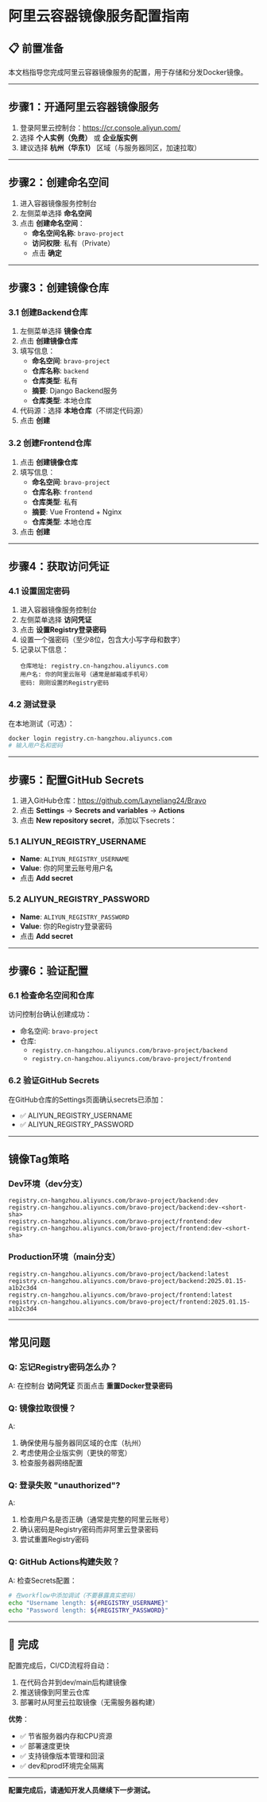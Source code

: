 # 阿里云容器镜像服务配置指南

## 📋 前置准备

本文档指导您完成阿里云容器镜像服务的配置，用于存储和分发Docker镜像。

---

## 步骤1：开通阿里云容器镜像服务

1. 登录阿里云控制台：https://cr.console.aliyun.com/
2. 选择 **个人实例（免费）** 或 **企业版实例**
3. 建议选择 **杭州（华东1）** 区域（与服务器同区，加速拉取）

---

## 步骤2：创建命名空间

1. 进入容器镜像服务控制台
2. 左侧菜单选择 **命名空间**
3. 点击 **创建命名空间**：
   - **命名空间名称**: `bravo-project`
   - **访问权限**: 私有（Private）
   - 点击 **确定**

---

## 步骤3：创建镜像仓库

### 3.1 创建Backend仓库

1. 左侧菜单选择 **镜像仓库**
2. 点击 **创建镜像仓库**
3. 填写信息：
   - **命名空间**: `bravo-project`
   - **仓库名称**: `backend`
   - **仓库类型**: 私有
   - **摘要**: Django Backend服务
   - **仓库类型**: 本地仓库
4. 代码源：选择 **本地仓库**（不绑定代码源）
5. 点击 **创建**

### 3.2 创建Frontend仓库

1. 点击 **创建镜像仓库**
2. 填写信息：
   - **命名空间**: `bravo-project`
   - **仓库名称**: `frontend`
   - **仓库类型**: 私有
   - **摘要**: Vue Frontend + Nginx
   - **仓库类型**: 本地仓库
3. 点击 **创建**

---

## 步骤4：获取访问凭证

### 4.1 设置固定密码

1. 进入容器镜像服务控制台
2. 左侧菜单选择 **访问凭证**
3. 点击 **设置Registry登录密码**
4. 设置一个强密码（至少8位，包含大小写字母和数字）
5. 记录以下信息：
   ```
   仓库地址: registry.cn-hangzhou.aliyuncs.com
   用户名: 你的阿里云账号（通常是邮箱或手机号）
   密码: 刚刚设置的Registry密码
   ```

### 4.2 测试登录

在本地测试（可选）：

```bash
docker login registry.cn-hangzhou.aliyuncs.com
# 输入用户名和密码
```

---

## 步骤5：配置GitHub Secrets

1. 进入GitHub仓库：https://github.com/Layneliang24/Bravo
2. 点击 **Settings** → **Secrets and variables** → **Actions**
3. 点击 **New repository secret**，添加以下secrets：

### 5.1 ALIYUN_REGISTRY_USERNAME

- **Name**: `ALIYUN_REGISTRY_USERNAME`
- **Value**: 你的阿里云账号用户名
- 点击 **Add secret**

### 5.2 ALIYUN_REGISTRY_PASSWORD

- **Name**: `ALIYUN_REGISTRY_PASSWORD`
- **Value**: 你的Registry登录密码
- 点击 **Add secret**

---

## 步骤6：验证配置

### 6.1 检查命名空间和仓库

访问控制台确认创建成功：

- 命名空间: `bravo-project`
- 仓库:
  - `registry.cn-hangzhou.aliyuncs.com/bravo-project/backend`
  - `registry.cn-hangzhou.aliyuncs.com/bravo-project/frontend`

### 6.2 验证GitHub Secrets

在GitHub仓库的Settings页面确认secrets已添加：

- ✅ ALIYUN_REGISTRY_USERNAME
- ✅ ALIYUN_REGISTRY_PASSWORD

---

## 镜像Tag策略

### Dev环境（dev分支）

```
registry.cn-hangzhou.aliyuncs.com/bravo-project/backend:dev
registry.cn-hangzhou.aliyuncs.com/bravo-project/backend:dev-<short-sha>
registry.cn-hangzhou.aliyuncs.com/bravo-project/frontend:dev
registry.cn-hangzhou.aliyuncs.com/bravo-project/frontend:dev-<short-sha>
```

### Production环境（main分支）

```
registry.cn-hangzhou.aliyuncs.com/bravo-project/backend:latest
registry.cn-hangzhou.aliyuncs.com/bravo-project/backend:2025.01.15-a1b2c3d4
registry.cn-hangzhou.aliyuncs.com/bravo-project/frontend:latest
registry.cn-hangzhou.aliyuncs.com/bravo-project/frontend:2025.01.15-a1b2c3d4
```

---

## 常见问题

### Q: 忘记Registry密码怎么办？

A: 在控制台 **访问凭证** 页面点击 **重置Docker登录密码**

### Q: 镜像拉取很慢？

A:

1. 确保使用与服务器同区域的仓库（杭州）
2. 考虑使用企业版实例（更快的带宽）
3. 检查服务器网络配置

### Q: 登录失败 "unauthorized"?

A:

1. 检查用户名是否正确（通常是完整的阿里云账号）
2. 确认密码是Registry密码而非阿里云登录密码
3. 尝试重置Registry密码

### Q: GitHub Actions构建失败？

A: 检查Secrets配置：

```bash
# 在workflow中添加调试（不要暴露真实密码）
echo "Username length: ${#REGISTRY_USERNAME}"
echo "Password length: ${#REGISTRY_PASSWORD}"
```

---

## 🎉 完成

配置完成后，CI/CD流程将自动：

1. 在代码合并到dev/main后构建镜像
2. 推送镜像到阿里云仓库
3. 部署时从阿里云拉取镜像（无需服务器构建）

**优势**：

- ✅ 节省服务器内存和CPU资源
- ✅ 部署速度更快
- ✅ 支持镜像版本管理和回滚
- ✅ dev和prod环境完全隔离

---

**配置完成后，请通知开发人员继续下一步测试。**
